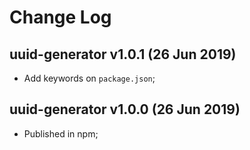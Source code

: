 # Change Log

## uuid-generator v1.0.1 (26 Jun 2019)

- Add keywords on `package.json`;

## uuid-generator v1.0.0 (26 Jun 2019)

- Published in npm;